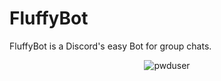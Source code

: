 # FluffyBot
FluffyBot is a Discord's easy Bot for group chats. 


<p align="center">
  <img src="[https://github.com/DaniDF/TablutChallenge/blob/master/tablut.png](https://github.com/filippoveronesi/FluffyDiscordsBot/blob/main/img/pwduser.jpg)" alt="pwduser"/>
</p>
